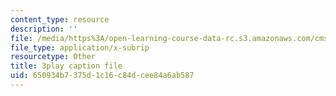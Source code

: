 ```yaml
---
content_type: resource
description: ''
file: /media/https%3A/open-learning-course-data-rc.s3.amazonaws.com/cms-611j-creating-video-games-fall-2014/650934b7375d1c16c84dcee84a6ab587_jbhbJBtS48w.srt
file_type: application/x-subrip
resourcetype: Other
title: 3play caption file
uid: 650934b7-375d-1c16-c84d-cee84a6ab587
---
```

